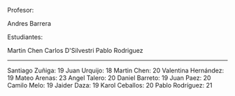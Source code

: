 Profesor:

Andres Barrera

Estudiantes:

Martin Chen
Carlos D'Silvestri
Pablo Rodriguez



----------------------------------
Santiago Zuñiga: 19
Juan Urquijo: 18
Martin Chen: 20
Valentina Hernández: 19
Mateo Arenas: 23
Angel Talero: 20
Daniel Barreto: 19
Juan Paez: 20
Camilo Melo: 19 
Jaider Daza: 19
Karol Ceballos: 20
Pablo Rodríguez: 21
